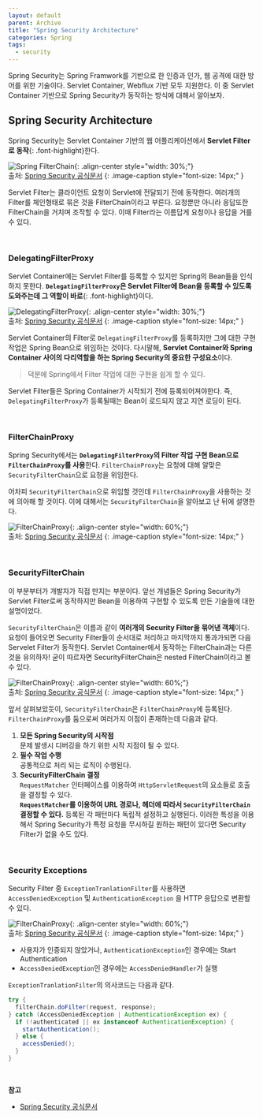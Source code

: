 ```yaml
---
layout: default
parent: Archive
title: "Spring Security Architecture"
categories: Spring
tags:
  - security
---  
```


Spring Security는 Spring Framwork를 기반으로 한 인증과 인가, 웹 공격에 대한 방어를 위한 기술이다. Servlet Container, Webflux 기반 모두 지원한다. 이 중 Servlet Container 기반으로 Spring Security가 동작하는 방식에 대해서 알아보자.  

## Spring Security Architecture
Spring Security는 Servlet Container 기반의 웹 어플리케이션에서 **Servlet Filter로 동작**{: .font-highlight}한다.  

![Spring FilterChain](https://docs.spring.io/spring-security/reference/_images/servlet/architecture/filterchain.png){: .align-center style="width: 30%;"}  
출처: [Spring Security 공식문서](https://docs.spring.io/spring-security/reference/servlet/architecture.html)
{: .image-caption style="font-size: 14px;" }  

Servlet Filter는 클라이언트 요청이 Servlet에 전달되기 전에 동작한다. 여러개의 Filter를 체인형태로 묶은 것을 FilterChain이라고 부른다. 요청뿐만 아니라 응답또한 FilterChain을 거치며 조작할 수 있다. 이때 Filter라는 이름답게 요청이나 응답을 거를 수 있다.  

<br />  

### DelegatingFilterProxy
Servlet Container에는 Servlet Filter를 등록할 수 있지만 Spring의 Bean들을 인식하지 못한다. **`DelegatingFilterProxy`은 Servlet Filter에 Bean을 등록할 수 있도록 도와주는데 그 역할이 바로**{: .font-highlight}이다.  

![DelegatingFilterProxy](https://docs.spring.io/spring-security/reference/_images/servlet/architecture/delegatingfilterproxy.png){: .align-center style="width: 30%;"}  
출처: [Spring Security 공식문서](https://docs.spring.io/spring-security/reference/servlet/architecture.html)
{: .image-caption style="font-size: 14px;" }  

Servlet Container의 Filter로 `DelegatingFilterProxy`를 등록하지만 그에 대한 구현 작업은 Spring Bean으로 위임하는 것이다. 다시말해, **Servlet Container와 Spring Container 사이의 다리역할을 하는 Spring Security의 중요한 구성요소**이다.  

> 덕분에 Spring에서 Filter 작업에 대한 구현을 쉽게 할 수 있다.

Servlet Filter들은 Spring Container가 시작되기 전에 등록되어져야한다. 즉, `DelegatingFilterProxy`가 등록될때는 Bean이 로드되지 않고 지연 로딩이 된다.  

<br />  

### FilterChainProxy  
Spring Security에서는 **`DelegatingFilterProxy`의 Filter 작업 구현 Bean으로 `FilterChainProxy`를 사용**한다. `FilterChainProxy`는 요청에 대해 알맞은 `SecurityFilterChain`으로 요청을 위임한다.  

어차피 `SecurityFilterChain`으로 위임할 것인데 `FilterChainProxy`을 사용하는 것에 의아해 할 것이다. 이에 대해서는 `SecurityFilterChain`을 알아보고 난 뒤에 설명한다.  

![FilterChainProxy](https://docs.spring.io/spring-security/reference/_images/servlet/architecture/filterchainproxy.png){: .align-center style="width: 60%;"}  
출처: [Spring Security 공식문서](https://docs.spring.io/spring-security/reference/servlet/architecture.html)
{: .image-caption style="font-size: 14px;" }  

<br />  

### SecurityFilterChain
이 부분부터가 개발자가 직접 만지는 부분이다. 앞선 개념들은 Spring Security가 Servlet Filter로써 동작하지만 Bean을 이용하여 구현할 수 있도록 만든 기술들에 대한 설명이었다.  

`SecurityFilterChain`은 이름과 같이 **여러개의 Security Filter을 묶어낸 객체**이다. 요청이 들어오면 Security Filter들이 순서대로 처리하고 마지막까지 통과가되면 다음 Servelet Filter가 동작한다. Servlet Container에서 동작하는 FilterChain과는 다른 것을 유의하자! 굳이 따르자면 SecurityFilterChain은 nested FilterChain이라고 볼 수 있다.  

![FilterChainProxy](https://docs.spring.io/spring-security/reference/_images/servlet/architecture/securityfilterchain.png){: .align-center style="width: 60%;"}  
출처: [Spring Security 공식문서](https://docs.spring.io/spring-security/reference/servlet/architecture.html)
{: .image-caption style="font-size: 14px;" }  

앞서 살펴보았듯이, `SecurityFilterChain`은 `FilterChainProxy`에 등록된다. `FilterChainProxy`를 둠으로써 여러가지 이점이 존재하는데 다음과 같다.
1. **모든 Spring Security의 시작점**  
문제 발생시 디버깅을 하기 위한 시작 지점이 될 수 있다.  
2. **필수 작업 수행**  
공통적으로 처리 되는 로직이 수행된다.  
3. **SecurityFilterChain 결정**  
`RequestMatcher` 인터페이스를 이용하여 `HttpServletRequest`의 요소들로 호출을 결정할 수 있다.  
**`RequestMatcher`를 이용하여 URL 경로나, 헤더에 따라서 `SecurityFilterChain` 결정할 수 있다.** 등록된 각 패턴마다 독립적 설정하고 실행된다. 이러한 특성을 이용해서 Spring Security가 특정 요청을 무시하길 원하는 패턴이 있다면 Security Filter가 없을 수도 있다.

<br />  

### Security Exceptions
Security Filter 중 `ExceptionTranlationFilter`를 사용하면 `AccessDeniedException` 및 `AuthenticationException` 을 HTTP 응답으로 변환할 수 있다.  

![FilterChainProxy](https://docs.spring.io/spring-security/reference/_images/servlet/architecture/exceptiontranslationfilter.png){: .align-center style="width: 60%;"}  
출처: [Spring Security 공식문서](https://docs.spring.io/spring-security/reference/servlet/architecture.html)
{: .image-caption style="font-size: 14px;" }  

- 사용자가 인증되지 않았거나, `AuthenticationException`인 경우에는 Start Authentication
- `AccessDeniedException`인 경우에는 `AccessDeniedHandler`가 실행  

`ExceptionTranlationFilter`의 의사코드는 다음과 같다.

```java
try {
  filterChain.doFilter(request, response); 
} catch (AccessDeniedException | AuthenticationException ex) {
  if (!authenticated || ex instanceof AuthenticationException) {
    startAuthentication(); 
  } else {
    accessDenied(); 
  }
}
```  
<br />  

**참고**
- [Spring Security 공식문서](https://docs.spring.io/spring-security/reference/5.7/servlet/architecture.html)